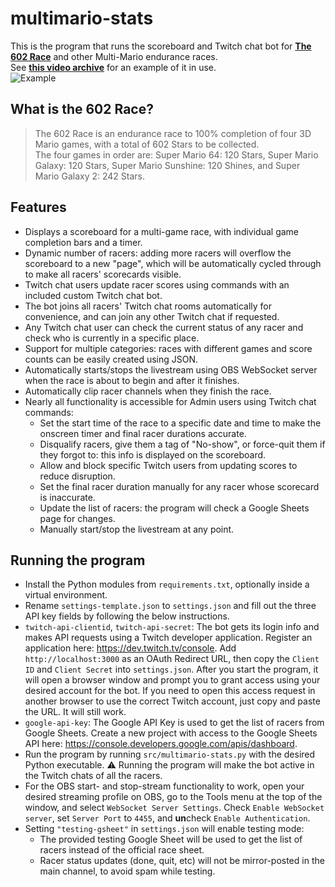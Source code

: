# multimario-stats
This is the program that runs the scoreboard and Twitch chat bot for **[The 602 Race](https://docs.google.com/spreadsheets/d/1ludkWzuN0ZzMh9Bv1gq9oQxMypttiXkg6AEFvxy_gZk/)** and other Multi-Mario endurance races.  
See **[this video archive](https://www.twitch.tv/videos/1856764496)** for an example of it in use.  
![Example](https://i.imgur.com/bHeYEUO.jpg)

## What is the 602 Race?  
>The 602 Race is an endurance race to 100% completion of four 3D Mario games, with a total of 602 Stars to be collected.  
>The four games in order are: Super Mario 64: 120 Stars, Super Mario Galaxy: 120 Stars, Super Mario Sunshine: 120 Shines, and Super Mario Galaxy 2: 242 Stars.

## Features
- Displays a scoreboard for a multi-game race, with individual game completion bars and a timer.
- Dynamic number of racers: adding more racers will overflow the scoreboard to a new "page", which will be automatically cycled through to make all racers' scorecards visible.
- Twitch chat users update racer scores using commands with an included custom Twitch chat bot.
- The bot joins all racers' Twitch chat rooms automatically for convenience, and can join any other Twitch chat if requested.
- Any Twitch chat user can check the current status of any racer and check who is currently in a specific place.
- Support for multiple categories: races with different games and score counts can be easily created using JSON.
- Automatically starts/stops the livestream using OBS WebSocket server when the race is about to begin and after it finishes.
- Automatically clip racer channels when they finish the race.
- Nearly all functionality is accessible for Admin users using Twitch chat commands:
    - Set the start time of the race to a specific date and time to make the onscreen timer and final racer durations accurate.
    - Disqualify racers, give them a tag of "No-show", or force-quit them if they forgot to: this info is displayed on the scoreboard.
    - Allow and block specific Twitch users from updating scores to reduce disruption.
    - Set the final racer duration manually for any racer whose scorecard is inaccurate.
    - Update the list of racers: the program will check a Google Sheets page for changes.
    - Manually start/stop the livestream at any point.

## Running the program
- Install the Python modules from `requirements.txt`, optionally inside a virtual environment.
- Rename `settings-template.json` to `settings.json` and fill out the three API key fields by following the below instructions.
- `twitch-api-clientid`, `twitch-api-secret`: The bot gets its login info and makes API requests using a Twitch developer application. Register an application here: https://dev.twitch.tv/console. Add `http://localhost:3000` as an OAuth Redirect URL, then copy the `Client ID` and `Client Secret` into `settings.json`. After you start the program, it will open a browser window and prompt you to grant access using your desired account for the bot. If you need to open this access request in another browser to use the correct Twitch account, just copy and paste the URL. It will still work.
- `google-api-key`: The Google API Key is used to get the list of racers from Google Sheets. Create a new project with access to the Google Sheets API here: https://console.developers.google.com/apis/dashboard.
- Run the program by running `src/multimario-stats.py` with the desired Python executable. ⚠️ Running the program will make the bot active in the Twitch chats of all the racers.
- For the OBS start- and stop-stream functionality to work, open your desired streaming profile on OBS, go to the Tools menu at the top of the window, and select `WebSocket Server Settings`. Check `Enable WebSocket server`, set `Server Port` to `4455`, and **un**check `Enable Authentication`.
- Setting `"testing-gsheet"` in `settings.json` will enable testing mode:
    - The provided testing Google Sheet will be used to get the list of racers instead of the official race sheet.
    - Racer status updates (done, quit, etc) will not be mirror-posted in the main channel, to avoid spam while testing.
